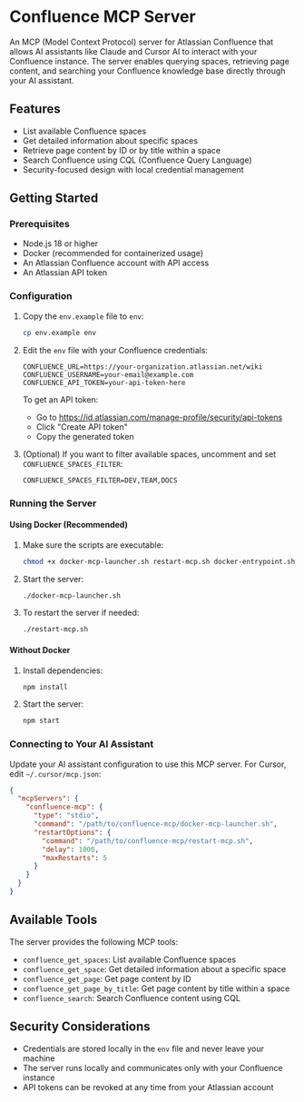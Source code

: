# Confluence MCP Server

An MCP (Model Context Protocol) server for Atlassian Confluence that allows AI assistants like Claude and Cursor AI to interact with your Confluence instance. The server enables querying spaces, retrieving page content, and searching your Confluence knowledge base directly through your AI assistant.

## Features

- List available Confluence spaces
- Get detailed information about specific spaces
- Retrieve page content by ID or by title within a space
- Search Confluence using CQL (Confluence Query Language)
- Security-focused design with local credential management

## Getting Started

### Prerequisites

- Node.js 18 or higher
- Docker (recommended for containerized usage)
- An Atlassian Confluence account with API access
- An Atlassian API token

### Configuration

1. Copy the `env.example` file to `env`:
   ```bash
   cp env.example env
   ```

2. Edit the `env` file with your Confluence credentials:
   ```
   CONFLUENCE_URL=https://your-organization.atlassian.net/wiki
   CONFLUENCE_USERNAME=your-email@example.com
   CONFLUENCE_API_TOKEN=your-api-token-here
   ```

   To get an API token:
   - Go to https://id.atlassian.com/manage-profile/security/api-tokens
   - Click "Create API token"
   - Copy the generated token

3. (Optional) If you want to filter available spaces, uncomment and set `CONFLUENCE_SPACES_FILTER`:
   ```
   CONFLUENCE_SPACES_FILTER=DEV,TEAM,DOCS
   ```

### Running the Server

#### Using Docker (Recommended)

1. Make sure the scripts are executable:
   ```bash
   chmod +x docker-mcp-launcher.sh restart-mcp.sh docker-entrypoint.sh
   ```

2. Start the server:
   ```bash
   ./docker-mcp-launcher.sh
   ```

3. To restart the server if needed:
   ```bash
   ./restart-mcp.sh
   ```

#### Without Docker

1. Install dependencies:
   ```bash
   npm install
   ```

2. Start the server:
   ```bash
   npm start
   ```

### Connecting to Your AI Assistant

Update your AI assistant configuration to use this MCP server. For Cursor, edit `~/.cursor/mcp.json`:

```json
{
  "mcpServers": {
    "confluence-mcp": {
      "type": "stdio",
      "command": "/path/to/confluence-mcp/docker-mcp-launcher.sh",
      "restartOptions": {
        "command": "/path/to/confluence-mcp/restart-mcp.sh",
        "delay": 1000,
        "maxRestarts": 5
      }
    }
  }
}
```

## Available Tools

The server provides the following MCP tools:

- `confluence_get_spaces`: List available Confluence spaces
- `confluence_get_space`: Get detailed information about a specific space
- `confluence_get_page`: Get page content by ID
- `confluence_get_page_by_title`: Get page content by title within a space
- `confluence_search`: Search Confluence content using CQL

## Security Considerations

- Credentials are stored locally in the `env` file and never leave your machine
- The server runs locally and communicates only with your Confluence instance
- API tokens can be revoked at any time from your Atlassian account